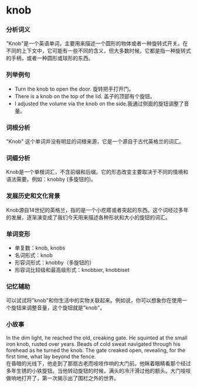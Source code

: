 # knob

### 分析词义

  

"Knob"是一个英语单词，主要用来描述一个圆形的物体或者一种旋转式开关。在不同的上下文中，它可能有一些不同的含义，但大多数时候，它都是指一种旋转式的手柄，或者一种圆形或球形的东西。

  

### 列举例句

  

*   Turn the knob to open the door. 旋转把手打开门。
*   There is a knob on the top of the lid. 盖子的顶部有个旋钮。
*   I adjusted the volume via the knob on the side.我通过侧面的旋钮调整了音量。

  

### 词根分析

  

"Knob" 这个单词并没有明显的词根来源，它是一个源自于古代英格兰的词汇。

  

### 词缀分析

  

Knob是一个单根词汇，不含前缀和后缀。它的形态改变主要取决于不同的情境和语法需要。例如：knobby (多旋钮的)。

  

### 发展历史和文化背景

  

Knob源自14世纪的英格兰，指的是一个小疙瘩或者突起的东西。这个词经过多年的发展，逐渐演变成了我们今天用来描述各种形状和大小的旋钮的词汇。

  

### 单词变形

  

*   单复数：knob, knobs
*   名词形式：knob
*   形容词形式：knobby（多旋钮的）
*   形容词比较级和最高级形式：knobbier, knobbiset

  

### 记忆辅助

  

可以试试将"knob"和你生活中的实物关联起来。例如说，你可以想象你在使用一个旋钮来调整音量，这个旋钮就是"knob"。

  

### 小故事

  

In the dim light, he reached the old, creaking gate. He squinted at the small iron knob, rusted over years. Beads of cold sweat navigated through his forehead as he turned the knob. The gate creaked open, revealing, for the first time, what lay beyond the fence.  
在昏暗的光线下，他走到了那扇古老而吱吱作响的大门前。他眯着眼睛看那个经过多年生锈的小铁旋钮。当他转动旋钮的时候，满头的冷汗滑过他的额头。大门吱吱做响地打开了，第一次揭示出了围栏之外的世界。
